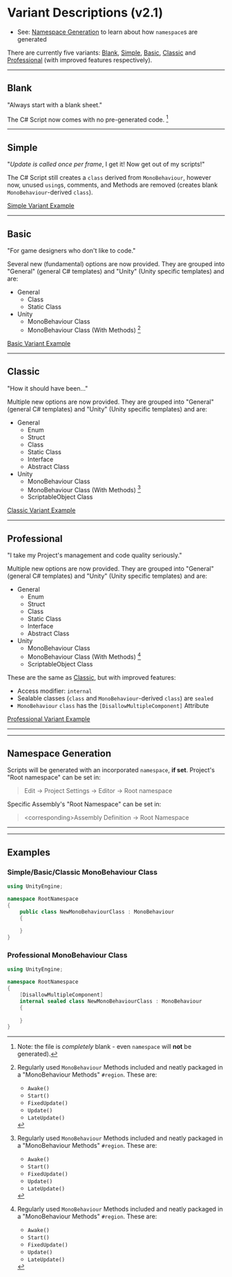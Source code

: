# Variant Descriptions (v2.1)

- See: [Namespace Generation](<#Namespace-Generation>) to learn about how `namespace`s are generated

There are currently five variants: [Blank](#Blank), [Simple](#Simple), [Basic](#Basic), [Classic](#Classic) and [Professional](#Professional) (with improved features respectively).

---

## Blank
"Always start with a blank sheet."

The C# Script now comes with no pre-generated code. [^note]

[^note]: Note: the file is *completely* blank - even  `namespace` will **not** be generated).

---

## Simple
"*Update is called once per frame*, I get it! Now get out of my scripts!"

The C# Script still creates a `class` derived from `MonoBehaviour`, however now, unused `using`s, comments, and Methods are removed (creates blank `MonoBehaviour`-derived `class`).

[Simple Variant Example](<#Simple/Basic/Classic-MonoBehaviour-Class>)

---

## Basic
"For game designers who don't like to code."

Several new (fundamental) options are now provided. They are grouped into "General" (general C# templates) and "Unity" (Unity specific templates) and are:

- General
	- Class
	- Static Class
- Unity
	- MonoBehaviour Class
	- MonoBehaviour Class (With Methods) [^methods]

[^methods]: Regularly used `MonoBehaviour` Methods included and neatly packaged in a "MonoBehaviour Methods" `#region`. These are:
	- `Awake()`
	- `Start()`
	- `FixedUpdate()`
	- `Update()`
	- `LateUpdate()`

[Basic Variant Example](<#Simple/Basic/Classic-MonoBehaviour-Class>)

---

## Classic
"How it should have been..."

Multiple new options are now provided. They are grouped into "General" (general C# templates) and "Unity" (Unity specific templates) and are:

- General
	- Enum
	- Struct
	- Class
	- Static Class
	- Interface
	- Abstract Class
- Unity
	- MonoBehaviour Class
	- MonoBehaviour Class (With Methods) [^methods]
	- ScriptableObject Class

[Classic Variant Example](<#Simple/Basic/Classic-MonoBehaviour-Class>)

---

## Professional
"I take my Project's management and code quality seriously."

Multiple new options are now provided. They are grouped into "General" (general C# templates) and "Unity" (Unity specific templates) and are:

- General
	- Enum
	- Struct
	- Class
	- Static Class
	- Interface
	- Abstract Class
- Unity
	- MonoBehaviour Class
	- MonoBehaviour Class (With Methods) [^methods]
	- ScriptableObject Class

These are the same as [Classic](#Classic), but with improved features:

- Access modifier: `internal`
- Sealable classes (`class` and `MonoBehaviour`-derived `class`) are `sealed`
- `MonoBehaviour` `class` has the `[DisallowMultipleComponent]` Attribute

[Professional Variant Example](<#Professional-MonoBehaviour-Class>)

---
---

## Namespace Generation
Scripts will be generated with an incorporated `namespace`, **if set**. Project's "Root namespace" can be set in:

> Edit -> Project Settings -> Editor -> Root namespace

Specific Assembly's "Root Namespace" can be set in:

> \<corresponding\>Assembly Definition -> Root Namespace

---
---

## Examples

### Simple/Basic/Classic MonoBehaviour Class

```cs
using UnityEngine;

namespace RootNamespace
{
	public class NewMonoBehaviourClass : MonoBehaviour
	{
		
	}
}
```

### Professional MonoBehaviour Class

```cs
using UnityEngine;

namespace RootNamespace
{
	[DisallowMultipleComponent]
	internal sealed class NewMonoBehaviourClass : MonoBehaviour
	{
		
	}
}
```
